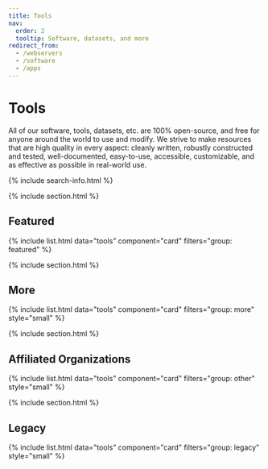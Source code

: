 ```yaml
---
title: Tools
nav:
  order: 2
  tooltip: Software, datasets, and more
redirect_from:
  - /webservers
  - /software
  - /apps
---
```


# <i class="fas fa-tools"></i>Tools

All of our software, tools, datasets, etc. are 100% open-source, and free for anyone around the world to use and modify.
We strive to make resources that are high quality in every aspect:
cleanly written, robustly constructed and tested, well-documented, easy-to-use, accessible, customizable, and as effective as possible in real-world use.

{% include search-info.html %}

{% include section.html %}

## Featured

{% include list.html data="tools" component="card" filters="group: featured" %}

{% include section.html %}

## More

{% include list.html data="tools" component="card" filters="group: more" style="small" %}

{% include section.html %}

## Affiliated Organizations

{% include list.html data="tools" component="card" filters="group: other" style="small" %}

{% include section.html %}

## Legacy

{% include list.html data="tools" component="card" filters="group: legacy" style="small" %}
